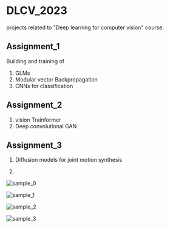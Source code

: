 # DLCV_2023
projects related to "Deep learning for computer vision" course.

## Assignment_1 
Building and training of 
1. GLMs
2. Modular vector Backpropagation
3. CNNs for classification

## Assignment_2
1. vision Trainformer
2. Deep convolutional GAN

## Assignment_3 
1. Diffusion models for joint motion synthesis

2. 
![sample_0](https://github.com/AshokBatakala/DLCV_2023/assets/111169763/01f70cbb-abde-4d94-9ad1-cfe10b5d6ed3)


![sample_1](https://github.com/AshokBatakala/DLCV_2023/assets/111169763/948ac341-01d4-4eb3-ab36-d60c87e0e8fa)

![sample_2](https://github.com/AshokBatakala/DLCV_2023/assets/111169763/04aaea0f-0147-450c-9fe5-1faea93de4e0)

![sample_3](https://github.com/AshokBatakala/DLCV_2023/assets/111169763/877ef023-339c-47d5-a98e-39986b9a8c79)


